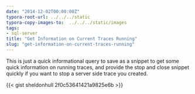 ```yaml
---
date: "2014-12-02T00:00:00Z"
typora-root-url: ../../../static
typora-copy-images-to:  ../../../static/images
tags:
- sql-server
title: "Get Information on Current Traces Running"
slug: "get-information-on-current-traces-running"
---
```


This is just a quick informational query to save as a snippet to get some quick information on running traces, and provide the stop and close snippet quickly if you want to stop a server side trace you created.

{{< gist sheldonhull  2f0c53641421a9825e6b >}}

